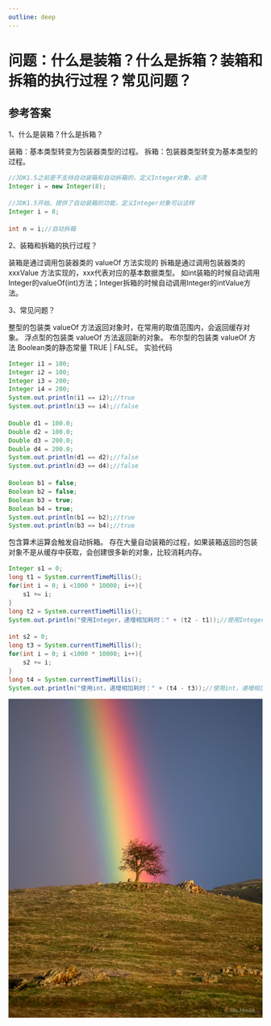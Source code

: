 ```yaml
---
outline: deep
---
```


# 问题：什么是装箱？什么是拆箱？装箱和拆箱的执行过程？常见问题？

## 参考答案

1、什么是装箱？什么是拆箱？

装箱：基本类型转变为包装器类型的过程。
拆箱：包装器类型转变为基本类型的过程。

```java
//JDK1.5之前是不支持自动装箱和自动拆箱的，定义Integer对象，必须
Integer i = new Integer(8);
 
//JDK1.5开始，提供了自动装箱的功能，定义Integer对象可以这样
Integer i = 8;
 
int n = i;//自动拆箱
```

2、装箱和拆箱的执行过程？

装箱是通过调用包装器类的 valueOf 方法实现的
拆箱是通过调用包装器类的 xxxValue 方法实现的，xxx代表对应的基本数据类型。
如int装箱的时候自动调用Integer的valueOf(int)方法；Integer拆箱的时候自动调用Integer的intValue方法。

3、常见问题？

整型的包装类 valueOf 方法返回对象时，在常用的取值范围内，会返回缓存对象。
浮点型的包装类 valueOf 方法返回新的对象。
布尔型的包装类 valueOf 方法 Boolean类的静态常量 TRUE | FALSE。
实验代码

```java
Integer i1 = 100;
Integer i2 = 100;
Integer i3 = 200;
Integer i4 = 200;
System.out.println(i1 == i2);//true
System.out.println(i3 == i4);//false
        
Double d1 = 100.0;
Double d2 = 100.0;
Double d3 = 200.0;
Double d4 = 200.0;
System.out.println(d1 == d2);//false
System.out.println(d3 == d4);//false
        
Boolean b1 = false;
Boolean b2 = false;
Boolean b3 = true;
Boolean b4 = true;
System.out.println(b1 == b2);//true
System.out.println(b3 == b4);//true
 ```

包含算术运算会触发自动拆箱。
存在大量自动装箱的过程，如果装箱返回的包装对象不是从缓存中获取，会创建很多新的对象，比较消耗内存。

```java
Integer s1 = 0;
long t1 = System.currentTimeMillis();
for(int i = 0; i <1000 * 10000; i++){
    s1 += i;
}
long t2 = System.currentTimeMillis();
System.out.println("使用Integer，递增相加耗时：" + (t2 - t1));//使用Integer，递增相加耗时：68
        
int s2 = 0;
long t3 = System.currentTimeMillis();
for(int i = 0; i <1000 * 10000; i++){
    s2 += i;
}
long t4 = System.currentTimeMillis();
System.out.println("使用int，递增相加耗时：" + (t4 - t3));//使用int，递增相加耗时：6
```

![](../img/RainbowTree_Houck_3198.jpg)